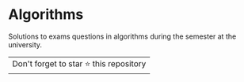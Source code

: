 # Algorithms
Solutions to exams questions in algorithms during the semester at the university.
<table>
	<tr>
		<td>
			Don't forget to star ⭐ this repository
		</td>
	</tr>
</table>
